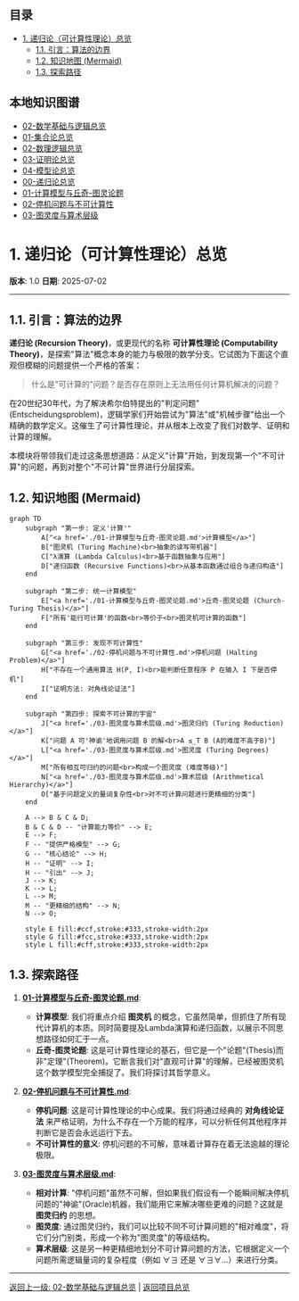<!-- 本地目录区块 -->
## 目录

- [1. 递归论（可计算性理论）总览](#1-递归论可计算性理论总览)
  - [1.1. 引言：算法的边界](#11-引言算法的边界)
  - [1.2. 知识地图 (Mermaid)](#12-知识地图-mermaid)
  - [1.3. 探索路径](#13-探索路径)

<!-- 本地知识图谱区块 -->
## 本地知识图谱

- [02-数学基础与逻辑总览](../00-数学基础与逻辑总览.md)
- [01-集合论总览](../01-集合论/00-集合论总览.md)
- [02-数理逻辑总览](../02-数理逻辑/00-数理逻辑总览.md)
- [03-证明论总览](../03-证明论/00-证明论总览.md)
- [04-模型论总览](../04-模型论/00-模型论总览.md)
- [00-递归论总览](./00-递归论总览.md)
- [01-计算模型与丘奇-图灵论题](./01-计算模型与丘奇-图灵论题.md)
- [02-停机问题与不可计算性](./02-停机问题与不可计算性.md)
- [03-图灵度与算术层级](./03-图灵度与算术层级.md)

# 1. 递归论（可计算性理论）总览

**版本**: 1.0
**日期**: 2025-07-02

---

## 1.1. 引言：算法的边界

**递归论 (Recursion Theory)**，或更现代的名称 **可计算性理论 (Computability Theory)**，是探索"算法"概念本身的能力与极限的数学分支。它试图为下面这个直观但模糊的问题提供一个严格的答案：
> 什么是"可计算的"问题？是否存在原则上无法用任何计算机解决的问题？

在20世纪30年代，为了解决希尔伯特提出的"判定问题"(Entscheidungsproblem)，逻辑学家们开始尝试为"算法"或"机械步骤"给出一个精确的数学定义。这催生了可计算性理论，并从根本上改变了我们对数学、证明和计算的理解。

本模块将带领我们走过这条思想道路：从定义"计算"开始，到发现第一个"不可计算"的问题，再到对整个"不可计算"世界进行分层探索。

## 1.2. 知识地图 (Mermaid)

```mermaid
graph TD
    subgraph "第一步: 定义'计算'"
        A["<a href='./01-计算模型与丘奇-图灵论题.md'>计算模型</a>"]
        B["图灵机 (Turing Machine)<br>抽象的读写带机器"]
        C["λ演算 (Lambda Calculus)<br>基于函数抽象与应用"]
        D["递归函数 (Recursive Functions)<br>从基本函数通过组合与递归构造"]
    end
    
    subgraph "第二步: 统一计算模型"
        E["<a href='./01-计算模型与丘奇-图灵论题.md'>丘奇-图灵论题 (Church-Turing Thesis)</a>"]
        F["所有'能行可计算'的函数<br>等价于<br>图灵机可计算的函数"]
    end

    subgraph "第三步: 发现不可计算性"
        G["<a href='./02-停机问题与不可计算性.md'>停机问题 (Halting Problem)</a>"]
        H["不存在一个通用算法 H(P, I)<br>能判断任意程序 P 在输入 I 下是否停机"]
        I["证明方法: 对角线论证法"]
    end

    subgraph "第四步: 探索不可计算的宇宙"
        J["<a href='./03-图灵度与算术层级.md'>图灵归约 (Turing Reduction)</a>"]
        K["问题 A 可'神谕'地调用问题 B 的解<br>A ≤_T B (A的难度不高于B)"]
        L["<a href='./03-图灵度与算术层级.md'>图灵度 (Turing Degrees)</a>"]
        M["所有相互可归约的问题<br>构成一个图灵度 (难度等级)"]
        N["<a href='./03-图灵度与算术层级.md'>算术层级 (Arithmetical Hierarchy)</a>"]
        O["基于问题定义的量词复杂性<br>对不可计算问题进行更精细的分类"]
    end

    A --> B & C & D;
    B & C & D -- "计算能力等价" --> E;
    E --> F;
    F -- "提供严格模型" --> G;
    G -- "核心结论" --> H;
    H -- "证明" --> I;
    H -- "引出" --> J;
    J --> K;
    K --> L;
    L --> M;
    M -- "更精细的结构" --> N;
    N --> O;

    style E fill:#ccf,stroke:#333,stroke-width:2px
    style G fill:#fcc,stroke:#333,stroke-width:2px
    style L fill:#cff,stroke:#333,stroke-width:2px
```

## 1.3. 探索路径

1. **[01-计算模型与丘奇-图灵论题.md](./01-计算模型与丘奇-图灵论题.md)**:
    - **计算模型**: 我们将重点介绍 **图灵机** 的概念，它虽然简单，但抓住了所有现代计算机的本质。同时简要提及Lambda演算和递归函数，以展示不同思想路径如何汇于一点。
    - **丘奇-图灵论题**: 这是可计算性理论的基石，但它是一个"论题"(Thesis)而非"定理"(Theorem)。它断言我们对"直观可计算"的理解，已经被图灵机这个数学模型完全捕捉了。我们将探讨其哲学意义。

2. **[02-停机问题与不可计算性.md](./02-停机问题与不可计算性.md)**:
    - **停机问题**: 这是可计算性理论的中心成果。我们将通过经典的 **对角线论证法** 来严格证明，为什么不存在一个万能的程序，可以分析任何其他程序并判断它是否会永远运行下去。
    - **不可计算性的意义**: 停机问题的不可解，意味着计算存在着无法逾越的理论极限。

3. **[03-图灵度与算术层级.md](./03-图灵度与算术层级.md)**:
    - **相对计算**: "停机问题"虽然不可解，但如果我们假设有一个能瞬间解决停机问题的"神谕"(Oracle)机器，我们能用它来解决哪些更难的问题？这就是 **图灵归约** 的思想。
    - **图灵度**: 通过图灵归约，我们可以比较不同不可计算问题的"相对难度"，将它们分门别类，形成一个称为"图灵度"的等级结构。
    - **算术层级**: 这是另一种更精细地划分不可计算问题的方法，它根据定义一个问题所需逻辑量词的复杂程度（例如 $\forall\exists$ 还是 $\forall\exists\forall$...）来进行分类。

---
[返回上一级: 02-数学基础与逻辑总览](../00-数学基础与逻辑总览.md) | [返回项目总览](../../09-项目总览/00-项目总览.md)
